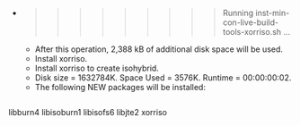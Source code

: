 * >>>>>>>>> Running inst-min-con-live-build-tools-xorriso.sh ...
  * After this operation, 2,388 kB of additional disk space will be used.
  * Install xorriso.
  * Install xorriso to create isohybrid.
  * Disk size = 1632784K. Space Used = 3576K. Runtime = 00:00:00:02.
  * The following NEW packages will be installed:
  ```bash
libburn4 libisoburn1 libisofs6 libjte2 xorriso
  ```
